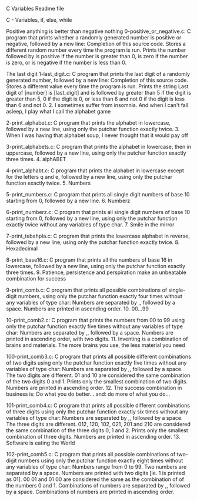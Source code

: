 C Variables Readme file

C - Variables, if, else, while

Positive anything is better than negative nothing
0-positive_or_negative.c: C program that prints whether a randomly generated number is positive or negative, followed by a new line: Completion of this source code. Stores a different random number every time the program is run. Prints the number followed by is positive if the number is greater than 0, is zero if the number is zero, or is negative if the number is less than 0.

The last digit
1-last_digit.c: C program that prints the last digit of a randomly generated number, followed by a new line: Completion of this source code. Stores a different value every time the program is run. Prints the string Last digit of [number] is [last_digit] and is followed by greater than 5 if the digit is greater than 5, 0 if the digit is 0, or less than 6 and not 0 if the digit is less than 6 and not 0. 2. I sometimes suffer from insomnia. And when I can't fall asleep, I play what I call the alphabet game

2-print_alphabet.c: C program that prints the alphabet in lowercase, followed by a new line, using only the putchar function exactly twice. 3. When I was having that alphabet soup, I never thought that it would pay off

3-print_alphabets.c: C program that prints the alphabet in lowercase, then in uppercase, followed by a new line, using only the putchar function exactly three times. 4. alphABET

4-print_alphabt.c: C program that prints the alphabet in lowercase except for the letters q and e, followed by a new line, using only the putchar function exactly twice. 5. Numbers

5-print_numbers.c: C program that prints all single digit numbers of base 10 starting from 0, followed by a new line. 6. Numberz

6-print_numberz.c: C program that prints all single digit numbers of base 10 starting from 0, followed by a new line, using only the putchar function exactly twice without any variables of type char. 7. Smile in the mirror

7-print_tebahpla.c: C program that prints the lowercase alphabet in reverse, followed by a new line, using only the putchar function exactly twice. 8. Hexadecimal

8-print_base16.c: C program that prints all the numbers of base 16 in lowercase, followed by a new line, using only the putchar function exactly three times. 9. Patience, persistence and perspiration make an unbeatable combination for success

9-print_comb.c: C program that prints all possible combinations of single-digit numbers, using only the putchar function exactly four times without any variables of type char: Numbers are separated by ,, followed by a space. Numbers are printed in ascending order. 10. 00...99

10-print_comb2.c: C program that prints the numbers from 00 to 99 using only the putchar function exactly five times without any variables of type char: Numbers are separated by ,, followed by a space. Numbers are printed in ascending order, with two digits. 11. Inventing is a combination of brains and materials. The more brains you use, the less material you need

100-print_comb3.c: C program that prints all possible different combinations of two digits using only the putchar function exactly five times without any variables of type char: Numbers are separated by ,, followed by a space. The two digits are different. 01 and 10 are considered the same combination of the two digits 0 and 1. Prints only the smallest combination of two digits. Numbers are printed in ascending order. 12. The success combination in business is: Do what you do better... and: do more of what you do...

101-print_comb4.c: C program that prints all possible different combinations of three digits using only the putchar function exactly six times without any variables of type char: Numbers are separated by ,, followed by a space. The three digits are different. 012, 120, 102, 021, 201 and 210 are considered the same combination of the three digits 0, 1 and 2. Prints only the smallest combination of three digits. Numbers are printed in ascending order. 13. Software is eating the World

102-print_comb5.c: C program that prints all possible combinations of two-digit numbers using only the putchar function exactly eight times without any variables of type char: Numbers range from 0 to 99. Two numbers are separated by a space. Numbers are printed with two digits [ie. 1 is printed as 01]. 00 01 and 01 00 are considered the same as the combination of of the numbers 0 and 1. Combinations of numbers are separated by ,, followed by a space. Combinations of numbers are printed in ascending order.
